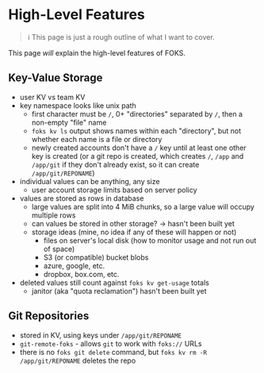# High-Level Features

> &#x2139;&#xFE0F; This page is just a rough outline of what I want to cover.

This page *will* explain the high-level features of FOKS.


## Key-Value Storage

* user KV vs team KV
* key namespace looks like unix path
    * first character must be `/`, 0+ "directories" separated by `/`, then a non-empty "file" name
    * `foks kv ls` output shows names within each "directory", but not whether each name is a file or directory
    * newly created accounts don't have a `/` key until at least one other key is created (or a git repo is created, which creates `/`, `/app` and `/app/git` if they don't already exist, so it can create `/app/git/REPONAME`)
* individual values can be anything, any size
    * user account storage limits based on server policy
* values are stored as rows in database
    * large values are split into 4 MiB chunks, so a large value will occupy multiple rows
    * can values be stored in other storage? &#x2192; hasn't been built yet
    * storage ideas (mine, no idea if any of these will happen or not)
        * files on server's local disk (how to monitor usage and not run out of space)
        * S3 (or compatible) bucket blobs
        * azure, google, etc.
        * dropbox, box.com, etc.
* deleted values still count against `foks kv get-usage` totals
    * janitor (aka "quota reclamation") hasn't been built yet


## Git Repositories

* stored in KV, using keys under `/app/git/REPONAME`
* `git-remote-foks` - allows `git` to work with `foks://` URLs
* there is no `foks git delete` command, but `foks kv rm -R /app/git/REPONAME` deletes the repo

